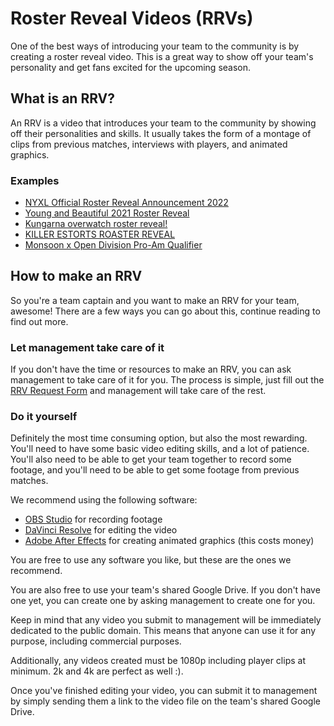 # Roster Reveal Videos (RRVs)

One of the best ways of introducing your team to the community is by creating a roster reveal video. This is a great way to show off your team's personality and get fans excited for the upcoming season.

## What is an RRV?

An RRV is a video that introduces your team to the community by showing off their personalities and skills. It usually takes the form of a montage of clips from previous matches, interviews with players, and animated graphics.

### Examples

- [NYXL Official Roster Reveal Announcement 2022](https://www.youtube.com/watch?v=6skrowIrCcE)
- [Young and Beautiful 2021 Roster Reveal](https://www.youtube.com/watch?v=or6erz-6DSQ)
- [Kungarna overwatch roster reveal!](https://www.youtube.com/watch?v=2aY9WWqmtN4)
- [KILLER ESTORTS ROASTER REVEAL](https://www.youtube.com/watch?v=e1RNiG0EMNg)
- [Monsoon x Open Division Pro-Am Qualifier](https://twitter.com/MonsoonEsports/status/1630713287364018177)

## How to make an RRV

So you're a team captain and you want to make an RRV for your team, awesome! There are a few ways you can go about this, continue reading to find out more.

### Let management take care of it

If you don't have the time or resources to make an RRV, you can ask management to take care of it for you. The process is simple, just fill out the [RRV Request Form](https://forms.gle/qj9kxxTCB6zFSHun7) and management will take care of the rest.

### Do it yourself

Definitely the most time consuming option, but also the most rewarding. You'll need to have some basic video editing skills, and a lot of patience. You'll also need to be able to get your team together to record some footage, and you'll need to be able to get some footage from previous matches.

We recommend using the following software:

- [OBS Studio](https://obsproject.com/) for recording footage
- [DaVinci Resolve](https://www.blackmagicdesign.com/products/davinciresolve/) for editing the video
- [Adobe After Effects](https://www.adobe.com/products/aftereffects.html) for creating animated graphics (this costs money)

You are free to use any software you like, but these are the ones we recommend.

You are also free to use your team's shared Google Drive. If you don't have one yet, you can create one by asking management to create one for you.

Keep in mind that any video you submit to management will be immediately dedicated to the public domain. This means that anyone can use it for any purpose, including commercial purposes.

Additionally, any videos created must be 1080p including player clips at minimum. 2k and 4k are perfect as well :). 

Once you've finished editing your video, you can submit it to management by simply sending them a link to the video file on the team's shared Google Drive.
